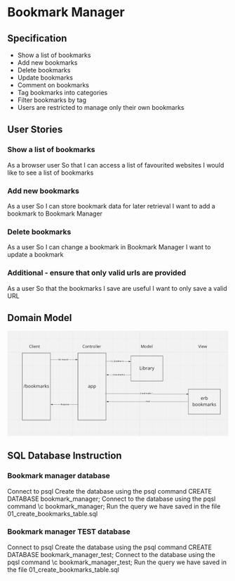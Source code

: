 # Bookmark Manager

## Specification

* Show a list of bookmarks
* Add new bookmarks
* Delete bookmarks
* Update bookmarks
* Comment on bookmarks
* Tag bookmarks into categories
* Filter bookmarks by tag
* Users are restricted to manage only their own bookmarks

## User Stories

### Show a list of bookmarks
As a browser user
So that I can access a list of favourited websites 
I would like to see a list of bookmarks

### Add new bookmarks
As a user
So I can store bookmark data for later retrieval
I want to add a bookmark to Bookmark Manager

### Delete bookmarks
As a user
So I can change a bookmark in Bookmark Manager
I want to update a bookmark


### Additional - ensure that only valid urls are provided
As a user
So that the bookmarks I save are useful
I want to only save a valid URL

## Domain Model

![image title](/images/dom_mod0.png)

## SQL Database Instruction

### Bookmark manager database
Connect to psql
Create the database using the psql command CREATE DATABASE bookmark_manager;
Connect to the database using the pqsl command \c bookmark_manager;
Run the query we have saved in the file 01_create_bookmarks_table.sql

### Bookmark manager TEST database
Connect to psql
Create the database using the psql command CREATE DATABASE bookmark_manager_test;
Connect to the database using the pqsl command \c bookmark_manager_test;
Run the query we have saved in the file 01_create_bookmarks_table.sql
